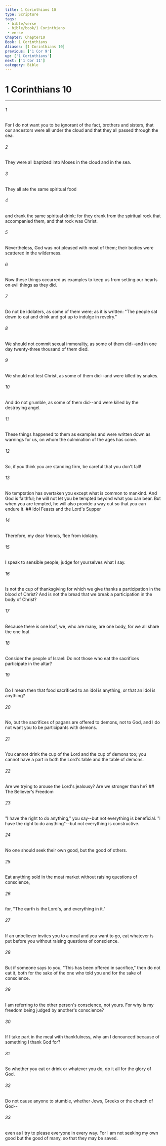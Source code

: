 ```yaml
---
title: 1 Corinthians 10
type: Scripture
tags:
 - bible/verse
 - bible/book/1 Corinthians
 - verse
Chapter: Chapter10
Book: 1 Corinthians
Aliases: [1 Corinthians 10]
previous: ['1 Cor 9']
up: ['1 Corinthians']
next: ['1 Cor 11']
category: Bible
---
```

# 1 Corinthians 10

***


###### 1 
For I do not want you to be ignorant of the fact, brothers and sisters, that our ancestors were all under the cloud and that they all passed through the sea. 

###### 2 
They were all baptized into Moses in the cloud and in the sea. 

###### 3 
They all ate the same spiritual food 

###### 4 
and drank the same spiritual drink; for they drank from the spiritual rock that accompanied them, and that rock was Christ. 

###### 5 
Nevertheless, God was not pleased with most of them; their bodies were scattered in the wilderness. 

###### 6 
Now these things occurred as examples to keep us from setting our hearts on evil things as they did. 

###### 7 
Do not be idolaters, as some of them were; as it is written: "The people sat down to eat and drink and got up to indulge in revelry." 

###### 8 
We should not commit sexual immorality, as some of them did--and in one day twenty-three thousand of them died. 

###### 9 
We should not test Christ, as some of them did--and were killed by snakes. 

###### 10 
And do not grumble, as some of them did--and were killed by the destroying angel. 

###### 11 
These things happened to them as examples and were written down as warnings for us, on whom the culmination of the ages has come. 

###### 12 
So, if you think you are standing firm, be careful that you don't fall! 

###### 13 
No temptation has overtaken you except what is common to mankind. And God is faithful; he will not let you be tempted beyond what you can bear. But when you are tempted, he will also provide a way out so that you can endure it. ## Idol Feasts and the Lord's Supper 

###### 14 
Therefore, my dear friends, flee from idolatry. 

###### 15 
I speak to sensible people; judge for yourselves what I say. 

###### 16 
Is not the cup of thanksgiving for which we give thanks a participation in the blood of Christ? And is not the bread that we break a participation in the body of Christ? 

###### 17 
Because there is one loaf, we, who are many, are one body, for we all share the one loaf. 

###### 18 
Consider the people of Israel: Do not those who eat the sacrifices participate in the altar? 

###### 19 
Do I mean then that food sacrificed to an idol is anything, or that an idol is anything? 

###### 20 
No, but the sacrifices of pagans are offered to demons, not to God, and I do not want you to be participants with demons. 

###### 21 
You cannot drink the cup of the Lord and the cup of demons too; you cannot have a part in both the Lord's table and the table of demons. 

###### 22 
Are we trying to arouse the Lord's jealousy? Are we stronger than he? ## The Believer's Freedom 

###### 23 
"I have the right to do anything," you say--but not everything is beneficial. "I have the right to do anything"--but not everything is constructive. 

###### 24 
No one should seek their own good, but the good of others. 

###### 25 
Eat anything sold in the meat market without raising questions of conscience, 

###### 26 
for, "The earth is the Lord's, and everything in it." 

###### 27 
If an unbeliever invites you to a meal and you want to go, eat whatever is put before you without raising questions of conscience. 

###### 28 
But if someone says to you, "This has been offered in sacrifice," then do not eat it, both for the sake of the one who told you and for the sake of conscience. 

###### 29 
I am referring to the other person's conscience, not yours. For why is my freedom being judged by another's conscience? 

###### 30 
If I take part in the meal with thankfulness, why am I denounced because of something I thank God for? 

###### 31 
So whether you eat or drink or whatever you do, do it all for the glory of God. 

###### 32 
Do not cause anyone to stumble, whether Jews, Greeks or the church of God-- 

###### 33 
even as I try to please everyone in every way. For I am not seeking my own good but the good of many, so that they may be saved. 
